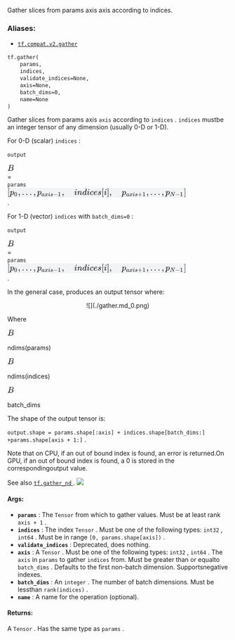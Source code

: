 


Gather slices from params axis axis according to indices.


### Aliases:
- [ `tf.compat.v2.gather` ](/api_docs/python/tf/gather)


```
tf.gather(
    params,
    indices,
    validate_indices=None,
    axis=None,
    batch_dims=0,
    name=None
)

```


Gather slices from params axis  `axis`  according to  `indices` .   `indices`  mustbe an integer tensor of any dimension (usually 0-D or 1-D).

For 0-D (scalar)  `indices` :

 `output` </p><div> ![](./gather.md_0.png) </div> =<br> `params` <div> ![](./gather.md_1.png) </div>.<p>

For 1-D (vector)  `indices`  with  `batch_dims=0` :

 `output` </p><div> ![](./gather.md_0.png) </div> =<br> `params` <div> ![](./gather.md_1.png) </div>.<p>

In the general case, produces an output tensor where:

<div class="MathJax_SVG_Display" style="text-align: center;">![](./gather.md_0.png)</div>

Where

![](./gather.md_0.png)

ndims(params)

![](./gather.md_0.png)

ndims(indices)

![](./gather.md_0.png)

batch_dims



The shape of the output tensor is:

 `output.shape = params.shape[:axis] + indices.shape[batch_dims:] +params.shape[axis + 1:]` .

Note that on CPU, if an out of bound index is found, an error is returned.On GPU, if an out of bound index is found, a 0 is stored in the correspondingoutput value.

See also [ `tf.gather_nd` ](https://tensorflow.google.cn/api_docs/python/tf/gather_nd).
![](https://tensorflow.google.cn/images/Gather.png)

#### Args:
- **`params`** : The  `Tensor`  from which to gather values. Must be at least rank `axis + 1` .
- **`indices`** : The index  `Tensor` .  Must be one of the following types:  `int32` , `int64` . Must be in range  `[0, params.shape[axis])` .
- **`validate_indices`** : Deprecated, does nothing.
- **`axis`** : A  `Tensor` . Must be one of the following types:  `int32` ,  `int64` . The `axis`  in  `params`  to gather  `indices`  from. Must be greater than or equalto  `batch_dims` .  Defaults to the first non-batch dimension. Supportsnegative indexes.
- **`batch_dims`** : An  `integer` .  The number of batch dimensions.  Must be lessthan  `rank(indices)` .
- **`name`** : A name for the operation (optional).


#### Returns:

A  `Tensor` . Has the same type as  `params` .
